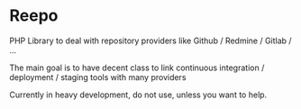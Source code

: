 # Reepo

PHP Library to deal with repository providers like Github / Redmine / Gitlab / ...

The main goal is to have decent class to link continuous integration / deployment / staging tools with many providers

Currently in heavy development, do not use, unless you want to help.
